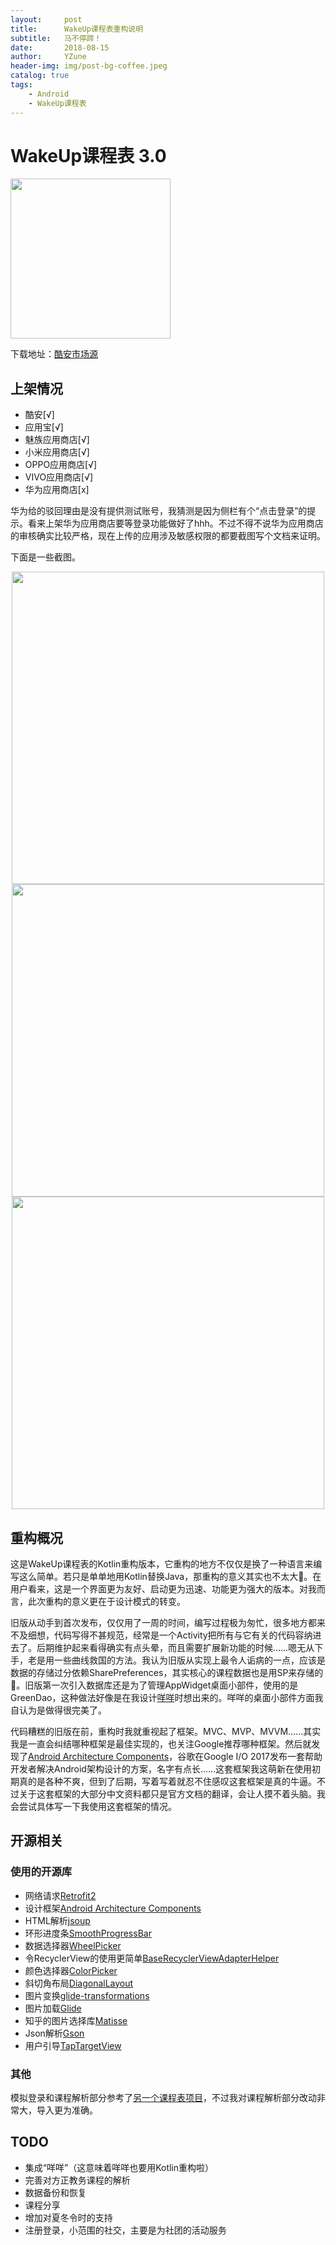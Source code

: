 ```yaml
---
layout:     post
title:      WakeUp课程表重构说明
subtitle:   马不停蹄！
date:       2018-08-15
author:     YZune
header-img: img/post-bg-coffee.jpeg
catalog: true
tags:
    - Android
    - WakeUp课程表
---
```


# WakeUp课程表 3.0

<img src="https://ws4.sinaimg.cn/large/0069RVTdgy1fuaoudaytwj30e80e8jtg.jpg" height="256">

下载地址：[酷安市场源](http://dl-cdn.coolapkmarket.com/down/apk_upload/2018/0813/app-release_legu_signed_zipalign-159120-o_1ckp610kkbjvqn41kbrboc7jvq-uid-648128.apk?_upt=a31d9e571534346255)

## 上架情况

- 酷安[√]
- 应用宝[√]
- 魅族应用商店[√]
- 小米应用商店[√]
- OPPO应用商店[√]
- VIVO应用商店[√]
- 华为应用商店[x]

华为给的驳回理由是没有提供测试账号，我猜测是因为侧栏有个“点击登录”的提示。看来上架华为应用商店要等登录功能做好了hhh。不过不得不说华为应用商店的审核确实比较严格，现在上传的应用涉及敏感权限的都要截图写个文档来证明。

下面是一些截图。

<div align="center">
    <img src="https://ws4.sinaimg.cn/large/0069RVTdgy1fuaptapzioj30u01hcaib.jpg" height="500">
    <img src="https://ws2.sinaimg.cn/large/0069RVTdgy1fuaptksyycj30u01hcgqa.jpg" height="500">
    <img src="https://ws1.sinaimg.cn/large/0069RVTdgy1fuaptsxu6lj30u01hcwi5.jpg" height="500">
</div>


## 重构概况

这是WakeUp课程表的Kotlin重构版本，它重构的地方不仅仅是换了一种语言来编写这么简单。若只是单单地用Kotlin替换Java，那重构的意义其实也不太大🤔。在用户看来，这是一个界面更为友好、启动更为迅速、功能更为强大的版本。对我而言，此次重构的意义更在于设计模式的转变。

旧版从动手到首次发布，仅仅用了一周的时间，编写过程极为匆忙，很多地方都来不及细想，代码写得不甚规范，经常是一个Activity把所有与它有关的代码容纳进去了。后期维护起来看得确实有点头晕，而且需要扩展新功能的时候……嗯无从下手，老是用一些曲线救国的方法。我认为旧版从实现上最令人诟病的一点，应该是数据的存储过分依赖SharePreferences，其实核心的课程数据也是用SP来存储的🤣。旧版第一次引入数据库还是为了管理AppWidget桌面小部件，使用的是GreenDao，这种做法好像是在我设计[咩咩](https://github.com/YZune/YoungCommemoration)时想出来的。咩咩的桌面小部件方面我自认为是做得很完美了。

代码糟糕的旧版在前，重构时我就重视起了框架。MVC、MVP、MVVM……其实我是一直会纠结哪种框架是最佳实现的，也关注Google推荐哪种框架。然后就发现了[Android Architecture Components](https://developer.android.com/topic/libraries/architecture/)，谷歌在Google I/O 2017发布一套帮助开发者解决Android架构设计的方案，名字有点长……这套框架我这萌新在使用初期真的是各种不爽，但到了后期，写着写着就忍不住感叹这套框架是真的牛逼。不过关于这套框架的大部分中文资料都只是官方文档的翻译，会让人摸不着头脑。我会尝试具体写一下我使用这套框架的情况。

## 开源相关

### 使用的开源库

- 网络请求[Retrofit2](https://github.com/square/retrofit)
- 设计框架[Android Architecture Components](https://developer.android.com/topic/libraries/architecture/)
- HTML解析[jsoup](https://github.com/jhy/jsoup)
- 环形进度条[SmoothProgressBar](https://github.com/castorflex/SmoothProgressBar)
- 数据选择器[WheelPicker](https://github.com/AigeStudio/WheelPicker)
- 令RecyclerView的使用更简单[BaseRecyclerViewAdapterHelper](https://github.com/CymChad/BaseRecyclerViewAdapterHelper)
- 颜色选择器[ColorPicker](https://github.com/QuadFlask/colorpicker)
- 斜切角布局[DiagonalLayout](https://github.com/florent37/DiagonalLayout)
- 图片变换[glide-transformations](https://github.com/wasabeef/glide-transformations)
- 图片加载[Glide](https://github.com/bumptech/glide)
- 知乎的图片选择库[Matisse](https://github.com/zhihu/Matisse)
- Json解析[Gson](https://github.com/google/gson)
- 用户引导[TapTargetView](https://github.com/KeepSafe/TapTargetView)

### 其他

模拟登录和课程解析部分参考了[另一个课程表项目](https://github.com/mnnyang/ClassSchedule)，不过我对课程解析部分改动非常大，导入更为准确。

## TODO

- 集成“咩咩”（这意味着咩咩也要用Kotlin重构啦）
- 完善对方正教务课程的解析
- 数据备份和恢复
- 课程分享
- 增加对夏冬令时的支持
- 注册登录，小范围的社交，主要是为社团的活动服务